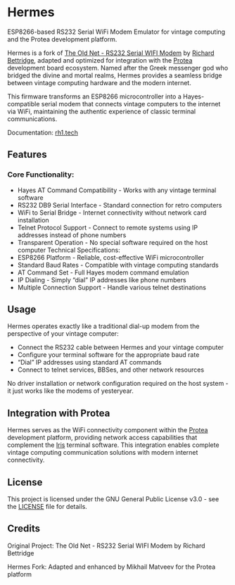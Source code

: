 # Hermes

ESP8266-based RS232 Serial WiFi Modem Emulator for vintage computing and the Protea development platform.

Hermes is a fork of [The Old Net - RS232 Serial WIFI Modem](https://github.com/ssshake/vintage-computer-wifi-modem) by [Richard Bettridge](https://theoldnet.com/), adapted and optimized for integration with the [Protea](https://github.com/rh1tech/protea) development board ecosystem. Named after the Greek messenger god who bridged the divine and mortal realms, Hermes provides a seamless bridge between vintage computing hardware and the modern internet.

This firmware transforms an ESP8266 microcontroller into a Hayes-compatible serial modem that connects vintage computers to the internet via WiFi, maintaining the authentic experience of classic terminal communications.

Documentation: [rh1.tech](https://rh1.tech/projects/hermes)

## Features

### Core Functionality:

- Hayes AT Command Compatibility - Works with any vintage terminal software
- RS232 DB9 Serial Interface - Standard connection for retro computers
- WiFi to Serial Bridge - Internet connectivity without network card installation
- Telnet Protocol Support - Connect to remote systems using IP addresses instead of phone numbers
- Transparent Operation - No special software required on the host computer
Technical Specifications:
- ESP8266 Platform - Reliable, cost-effective WiFi microcontroller
- Standard Baud Rates - Compatible with vintage computing standards
- AT Command Set - Full Hayes modem command emulation
- IP Dialing - Simply “dial” IP addresses like phone numbers
- Multiple Connection Support - Handle various telnet destinations

## Usage

Hermes operates exactly like a traditional dial-up modem from the perspective of your vintage computer:

- Connect the RS232 cable between Hermes and your vintage computer
- Configure your terminal software for the appropriate baud rate
- “Dial” IP addresses using standard AT commands
- Connect to telnet services, BBSes, and other network resources

No driver installation or network configuration required on the host system - it just works like the modems of yesteryear.

## Integration with Protea

Hermes serves as the WiFi connectivity component within the [Protea](https://github.com/rh1tech/protea) development platform, providing network access capabilities that complement the [Iris](https://github.com/rh1tech/iris) terminal software. This integration enables complete vintage computing communication solutions with modern internet connectivity.

## License

This project is licensed under the GNU General Public License v3.0 - see the [LICENSE](./LICENSE) file for details.

## Credits

Original Project: The Old Net - RS232 Serial WIFI Modem by Richard Bettridge

Hermes Fork: Adapted and enhanced by Mikhail Matveev for the Protea platform